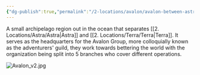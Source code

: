 ```yaml
---
{"dg-publish":true,"permalink":"/2-locations/avalon/avalon-between-astra-and-terra/"}
---
```




A small archipelago region out in the ocean that separates [[2. Locations/Astra/Astra\|Astra]] and [[2. Locations/Terra/Terra\|Terra]]. It serves as the headquarters for the Avalon Group, more colloquially known as the adventurers' guild, they work towards bettering the world with the organization being split into 5 branches who cover different operations.

![Avalon_v2.jpg](/img/user/Images/Avalon_v2.jpg)